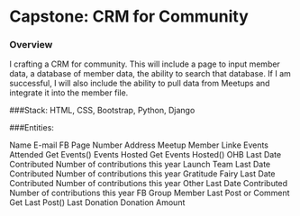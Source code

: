 # Capstone: CRM for Community

### Overview

I crafting a CRM for community.  This will include a page to input member data, a database of member data, the ability to search that database.  If I am successful, I will also include the ability to pull data from Meetups and integrate it into the member file.

###Stack: HTML, CSS, Bootstrap, Python, Django

###Entities:

Name
E-mail
FB Page
Number
Address
Meetup Member Linke
Events Attended
Get Events()
Events Hosted
Get Events Hosted()
OHB
Last Date Contributed
Number of contributions this year
Launch Team
Last Date Contributed
Number of contributions this year
Gratitude Fairy
Last Date Contributed
Number of contributions this year
Other
Last Date Contributed
Number of contributions this year
FB Group Member Last Post or Comment
Get Last Post()
Last Donation
Donation Amount



